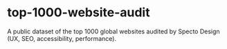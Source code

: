 # top-1000-website-audit
A public dataset of the top 1000 global websites audited by Specto Design (UX, SEO, accessibility, performance).
